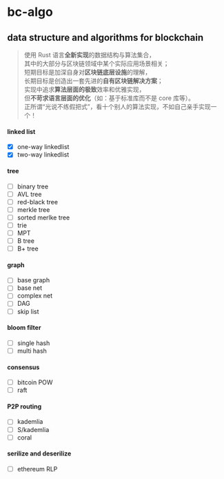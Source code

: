 # bc-algo
## data structure and algorithms for blockchain    
    
> 使用 Rust 语言**全新实现**的数据结构与算法集合，    
> 其中的大部分与区块链领域中某个实际应用场景相关；    
> 短期目标是加深自身对**区块链底层设施**的理解，    
> 长期目标是创造出一套先进的**自有区块链解决方案**；    
> 实现中追求**算法层面的极致**效率和优雅实现，    
> 但**不苛求语言层面的优化**（如：基于标准库而不是 core 库等）。    
> 正所谓“光说不练假把式”，看十个别人的算法实现，不如自己亲手实现一个！    

#### linked list
- [x] one-way linkedlist
- [x] two-way linkedlist

#### tree
- [ ] binary tree
- [ ] AVL tree
- [ ] red-black tree
- [ ] merkle tree
- [ ] sorted merlke tree
- [ ] trie
- [ ] MPT
- [ ] B tree
- [ ] B+ tree

#### graph
- [ ] base graph
- [ ] base net
- [ ] complex net
- [ ] DAG
- [ ] skip list

#### bloom filter
- [ ] single hash
- [ ] multi hash

#### consensus
- [ ] bitcoin POW
- [ ] raft

#### P2P routing
- [ ] kademlia
- [ ] S/kademlia
- [ ] coral

#### serilize and deserilize
- [ ] ethereum RLP
